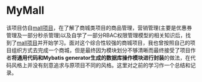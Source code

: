 # MyMall

该项目仿自[mall项目](https://github.com/macrozheng/mall)，在了解了商城类项目的商品管理，营销管理(主要是优惠券管理及一部分秒杀管理)以及自学了一部分RBAC权限管理模型的相关知识后，找到了[mall项目](https://github.com/macrozheng/mall)并开始学习。面对这个综合性较强的商城项目，我也曾按照自己的项目组织方式去完成一个商城，但是最终因为模块划分不够清晰而最终接受了项目作者**将通用代码和Mybatis generator生成的数据库操作模块进行封装**的做法，在代码风格上并没有刻意追求与原项目不同的风格。这里对之前的学习作一个总结和记录。

